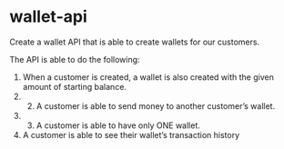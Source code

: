 # wallet-api
Create a wallet API that is able to create wallets for our customers.

The API is able to do the following: 
1. When a customer is created, a wallet is also created with the given amount of starting balance. 
2. 2. A customer is able to send money to another customer’s wallet. 
3. 3. A customer is able to have only ONE wallet. 
4. A customer is able to see their wallet’s transaction history


